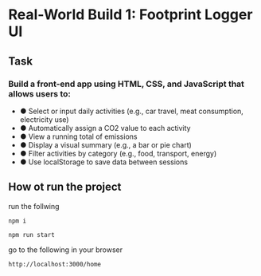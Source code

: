 # Real-World Build 1: Footprint Logger UI

## Task

### Build a front-end app using HTML, CSS, and JavaScript that allows users to:

- ● Select or input daily activities (e.g., car travel, meat consumption, electricity use)
- ● Automatically assign a CO2 value to each activity
- ● View a running total of emissions
- ● Display a visual summary (e.g., a bar or pie chart)
- ● Filter activities by category (e.g., food, transport, energy)
- ● Use localStorage to save data between sessions

## How ot run the project

run the follwing

```
npm i
```

```
npm run start
```

go to the following in your browser

```
http://localhost:3000/home
```
